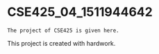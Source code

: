 # CSE425_04_1511944642
    The project of CSE425 is given here.
This project is created with hardwork.
